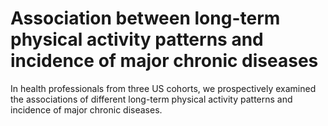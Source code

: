 # Association between long-term physical activity patterns and incidence of major chronic diseases

In health professionals from three US cohorts, we prospectively examined the associations of different long-term physical activity patterns and incidence of major chronic diseases.
